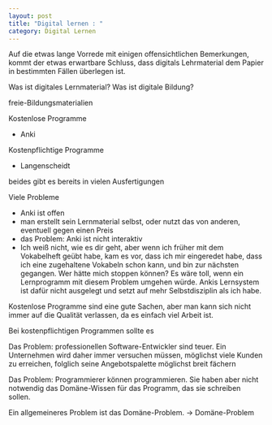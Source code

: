 ```yaml
---
layout: post
title: "Digital lernen : "
category: Digital Lernen
---
```






Auf die etwas lange Vorrede mit einigen offensichtlichen Bemerkungen, kommt der etwas erwartbare Schluss, dass digitals Lehrmaterial dem Papier in bestimmten Fällen überlegen ist.

Was ist digitales Lernmaterial? Was ist digitale Bildung?

freie-Bildungsmaterialien

Kostenlose Programme

- Anki

Kostenpflichtige Programme

- Langenscheidt

beides gibt es bereits in vielen Ausfertigungen

Viele Probleme
- Anki ist offen
- man erstellt sein Lernmaterial selbst, oder nutzt das von anderen, eventuell gegen einen Preis
- das Problem: Anki ist nicht interaktiv
- Ich weiß nicht, wie es dir geht, aber wenn ich früher mit dem Vokabelheft geübt habe, kam es vor, dass ich mir eingeredet habe, dass ich eine zugehaltene Vokabeln schon kann, und bin zur nächsten gegangen. Wer hätte mich stoppen können?
Es wäre toll, wenn ein Lernprogramm mit diesem Problem umgehen würde.
Ankis Lernsystem ist dafür nicht ausgelegt und setzt auf mehr Selbstdisziplin als ich habe.

Kostenlose Programme sind eine gute Sachen, aber man kann sich nicht immer auf die Qualität verlassen, da es einfach viel Arbeit ist.

Bei kostenpflichtigen Programmen sollte es 

Das Problem: professionellen Software-Entwickler sind teuer. Ein Unternehmen wird daher immer versuchen müssen, möglichst viele Kunden zu erreichen, folglich seine Angebotspalette möglichst breit fächern 

Das Problem: Programmierer können programmieren. Sie haben aber nicht notwendig das Domäne-Wissen für das Programm, das sie schreiben sollen.

Ein allgemeineres Problem ist das Domäne-Problem.
-> Domäne-Problem